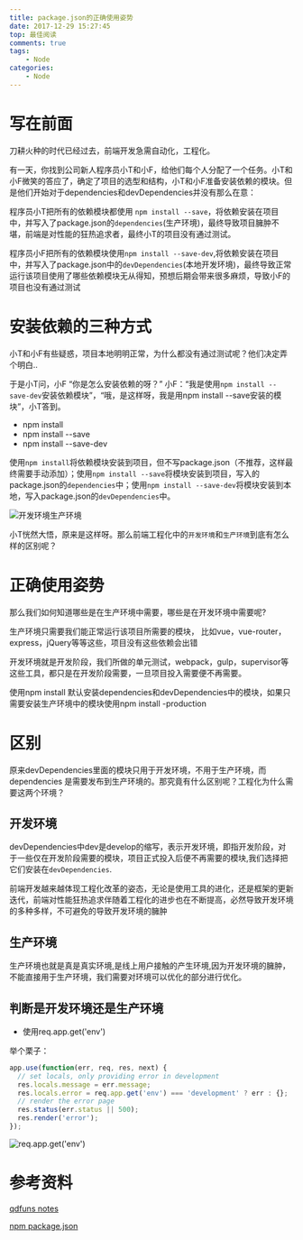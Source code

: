 ```yaml
---
title: package.json的正确使用姿势
date: 2017-12-29 15:27:45
top: 最佳阅读
comments: true
tags:
    - Node
categories:
    - Node
---
```


# 写在前面
刀耕火种的时代已经过去，前端开发急需自动化，工程化。

有一天，你找到公司新人程序员小T和小F，给他们每个人分配了一个任务。小T和小F微笑的答应了，确定了项目的选型和结构，小T和小F准备安装依赖的模块。但是他们开始对于dependencies和devDependencies并没有那么在意：
<!-- more -->
程序员小T把所有的依赖模块都使用 `npm install --save`，将依赖安装在项目中，并写入了package.json的`dependencies`(生产环境)，最终导致项目臃肿不堪，前端是对性能的狂热追求者，最终小T的项目没有通过测试。 

程序员小F把所有的依赖模块使用`npm install --save-dev`,将依赖安装在项目中，并写入了package.json中的`devDependencies`(本地开发环境)，最终导致正常运行该项目使用了哪些依赖模块无从得知，预想后期会带来很多麻烦，导致小F的项目也没有通过测试

# 安装依赖的三种方式
小T和小F有些疑惑，项目本地明明正常，为什么都没有通过测试呢？他们决定弄个明白..


于是小T问，小F “你是怎么安装依赖的呀？” 小F：“我是使用`npm install --save-dev`安装依赖模块”，“哦，是这样呀，我是用npm install --save安装的模块”，小T答到。

- npm install 
- npm install --save
- npm install --save-dev

使用`npm install`将依赖模块安装到项目，但不写package.json（不推荐，这样最终需要手动添加）；使用`npm install --save`将模块安装到项目，写入的package.json的`dependencies`中；使用`npm install --save-dev`将模块安装到本地，写入package.json的`devDependencies`中。

![开发环境生产环境](http://www.chenqaq.com/assets/images/dev1.png)

小T恍然大悟，原来是这样呀。那么前端工程化中的`开发环境`和`生产环境`到底有怎么样的区别呢？

# 正确使用姿势

那么我们如何知道哪些是在生产环境中需要，哪些是在开发环境中需要呢?

生产环境只需要我们能正常运行该项目所需要的模块， 比如vue，vue-router，express，jQuery等等这些，项目没有这些依赖会出错

开发环境就是开发阶段，我们所做的单元测试，webpack，gulp，supervisor等这些工具，都只是在开发阶段需要，一旦项目投入需要便不再需要。

使用npm install 默认安装dependencies和devDependencies中的模块，如果只需要安装生产环境中的模块使用npm install -production

# 区别

原来devDependencies里面的模块只用于开发环境，不用于生产环境，而 dependencies 是需要发布到生产环境的。那究竟有什么区别呢？工程化为什么需要这两个环境？

## 开发环境
devDependencies中dev是develop的缩写，表示开发环境，即指开发阶段，对于一些仅在开发阶段需要的模块，项目正式投入后便不再需要的模块,我们选择把它们安装在`devDependencies`.

前端开发越来越体现工程化改革的姿态，无论是使用工具的进化，还是框架的更新迭代，前端对性能狂热追求伴随着工程化的进步也在不断提高，必然导致开发环境的多种多样，不可避免的导致开发环境的臃肿

## 生产环境
生产环境也就是真是真实环境,是线上用户接触的产生环境,因为开发环境的臃肿，不能直接用于生产环境，我们需要对环境可以优化的部分进行优化。

## 判断是开发环境还是生产环境
- 使用req.app.get('env')

举个栗子：
```js
app.use(function(err, req, res, next) {
  // set locals, only providing error in development
  res.locals.message = err.message;
  res.locals.error = req.app.get('env') === 'development' ? err : {};
  // render the error page
  res.status(err.status || 500);
  res.render('error');
});
```
![req.app.get('env')](http://www.chenqaq.com/assets/images/env2.png)


# 参考资料

[qdfuns notes](http://www.qdfuns.com/notes/25650/cb89922bcb597ca2cd13d5e61b180358.html)

[npm package.json](https://docs.npmjs.com/files/package.json)






